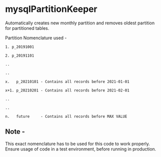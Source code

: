 # mysqlPartitionKeeper
Automatically creates new monthly partition and removes oldest partition for partitioned tables.

Partition Nomenclature used -
```
1. p_20191001

2. p_20191101

..

..

x.   p_20210101 - Contains all records before 2021-01-01

x+1. p_20210201 - Contains all records before 2021-02-01

..

..

n.   future     - Contains all records before MAX VALUE
```

## Note - 
This exact nomenclature has to be used for this code to work properly.
Ensure usage of code in a test environment, before running in production.